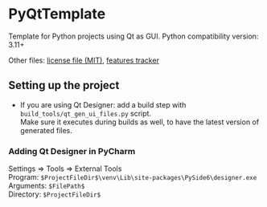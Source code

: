 # PyQtTemplate

Template for Python projects using Qt as GUI. Python compatibility version: 3.11+

Other files: [license file (MIT)](LICENSE), [features tracker](FEATURES.md)

## Setting up the project

* If you are using Qt Designer: add a build step with `build_tools/qt_gen_ui_files.py` script.  
  Make sure it executes during builds as well, to have the latest version of generated files.

### Adding Qt Designer in PyCharm

Settings => Tools => External Tools  
Program: `$ProjectFileDir$\venv\Lib\site-packages\PySide6\designer.exe`  
Arguments: `$FilePath$`  
Directory: `$ProjectFileDir$`